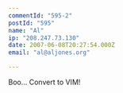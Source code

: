 ```yaml
---
commentId: "595-2"
postId: "595"
name: "Al"
ip: "208.247.73.130"
date: 2007-06-08T20:27:54.000Z
email: "al@aljones.org"

---
```

<p>Boo...  Convert to VIM!</p>